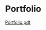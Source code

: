 # Portfolio

[Portfolio.pdf](https://github.com/CesarOrtega4/Portfolio/files/8374383/Portfolio.pdf)
